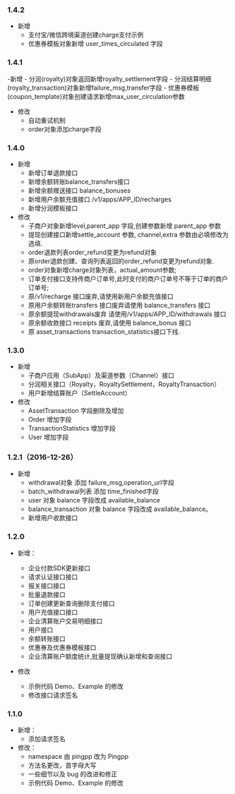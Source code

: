 ### 1.4.2
- 新增
    - 支付宝/微信跨境渠道创建charge支付示例
    - 优惠券模板对象新增 user_times_circulated 字段
### 1.4.1
-新增
    - 分润(royalty)对象返回新增royalty_settlement字段
    - 分润结算明细(royalty_transaction)对象新增failure_msg,transfer字段
    - 优惠券模板(coupon_template)对象创建请求新增max_user_circulation参数
- 修改
    - 自动重试机制
    - order对象添加charge字段

### 1.4.0
- 新增
	- 新增订单退款接口
	- 新增余额转账balance_transfers接口
	- 新增余额赠送接口 balance_bonuses
	- 新增用户余额充值接口 /v1/apps/APP_ID/recharges
	- 新增分润模板接口
- 修改
	- 子商户对象新增level,parent_app 字段,创建参数新增 parent_app 参数
	- 提现创建接口新增settle_account 参数, channel,extra 参数由必填修改为选填.
	- order退款列表order_refund变更为refund对象
	- 原order退款创建、查询列表返回的order_refund变更为refund对象.
	- order对象新增charge对象列表，actual_amount参数;
	- 订单支付接口支持传商户订单号,此时支付的商户订单号不等于订单的商户订单号;
	- 原/v1/recharge 接口废弃,请使用新用户余额充值接口
	- 原用户余额转账transfers 接口废弃请使用 balance_transfers 接口
	- 原余额提现withdrawals废弃 请使用/v1/apps/APP_ID/withdrawals 接口
	- 原余额收款接口 receipts 废弃,请使用 balance_bonus 接口
	- 原 asset_transactions transaction_statistics接口下线.

### 1.3.0
- 新增
	- 子商户应用（SubApp）及渠道参数（Channel）接口
	- 分润相关接口（Royalty，RoyaltySettlement，RoyaltyTransaction）
	- 用户新增结算账户（SettleAccount）
- 修改
	- AssetTransaction 字段删除及增加
	- Order 增加字段
	- TransactionStatistics 增加字段
	- User 增加字段

### 1.2.1（2016-12-26）
- 新增
    - withdrawal对象 添加 failure_msg,operation_url字段
    - batch_withdrawal列表 添加 time_finished字段
    - user 对象 balance 字段改成 available_balance
    - balance_transaction 对象 balance 字段改成 available_balance。
    - 新增用户收款接口
### 1.2.0
- 新增：
    - 企业付款SDK更新接口  
    - 请求认证接口接口  
    - 报关接口接口  
    - 批量退款接口  
    - 订单创建更新查询删除支付接口  
    - 用户充值接口接口  
    - 企业清算账户交易明细接口  
    - 用户接口    
    - 余额转账接口  
    - 优惠券及优惠券模板接口  
    - 企业清算账户额度统计,批量提现确认新增和查询接口

- 修改
    - 示例代码 Demo、Example 的修改  
    - 修改接口请求签名

### 1.1.0
- 新增：  
    - 添加请求签名
- 修改：  
    - namespace 由 pingpp 改为 Pingpp  
    - 方法名更改，首字母大写  
    - 一些细节以及 bug 的改进和修正  
    - 示例代码 Demo、Example 的修改
